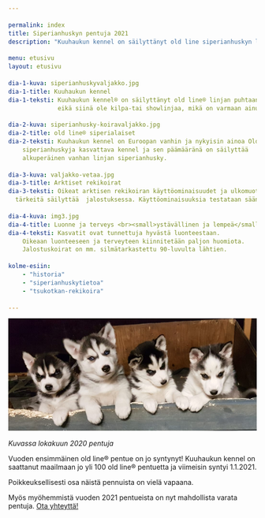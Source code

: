```yaml
---

permalink: index
title: Siperianhuskyn pentuja 2021
description: "Kuuhaukun kennel on säilyttänyt old line siperianhuskyn linjan puhtaana 40 vuotta eikä siinä ole kilpa-tai showlinjaa"

menu: etusivu
layout: etusivu

dia-1-kuva: siperianhuskyvaljakko.jpg
dia-1-title: Kuuhaukun kennel
dia-1-teksti: Kuuhaukun kennel® on säilyttänyt old line® linjan puhtaana 40 vuotta
              eikä siinä ole kilpa-tai showlinjaa, mikä on varmaan ainutlaatuista minkään rodun  historiassa.

dia-2-kuva: siperianhusky-koiravaljakko.jpg
dia-2-title: old line® siperialaiset
dia-2-teksti: Kuuhaukun kennel on Euroopan vanhin ja nykyisin ainoa Old line®
    siperianhuskyja kasvattava kennel ja sen päämääränä on säilyttää 
    alkuperäinen vanhan linjan siperianhusky.

dia-3-kuva: valjakko-vetaa.jpg
dia-3-title: Arktiset rekikoirat
dia-3-teksti: Oikeat arktisen rekikoiran käyttöominaisuudet ja ulkomuoto ovat 
  tärkeitä säilyttää  jalostuksessa. Käyttöominaisuuksia testataan säännöllisellä harjoittelulla.
  
dia-4-kuva: img3.jpg
dia-4-title: Luonne ja terveys <br><small>ystävällinen ja lempeä</small>
dia-4-teksti: Kasvatit ovat tunnettuja hyvästä luonteestaan. 
    Oikeaan luonteeseen ja terveyteen kiinnitetään paljon huomiota. 
    Jalostuskoirat on mm. silmätarkastettu 90-luvulta lähtien.
    
kolme-esiin:
    - "historia"
    - "siperianhuskytietoa"
    - "tsukotkan-rekikoira" 

---
```


![Siperianhusky pennut 2020 pentueesta](images/siperianhusky-pennut-2020.png)

*Kuvassa lokakuun 2020 pentuja*

Vuoden ensimmäinen old line® pentue on jo syntynyt! Kuuhaukun kennel on saattanut maailmaan jo yli 100 old line® pentuetta ja viimeisin syntyi 1.1.2021. 

Poikkeuksellisesti osa näistä pennuista on vielä vapaana. 

Myös myöhemmistä vuoden 2021 pentueista on nyt mahdollista varata pentuja.  [Ota yhteyttä!](yhteystiedot)

<a href="http://siperianhusky.net/" target="_blank" style="color:rgba(0,0,0,0);">siperianhusky</a>

